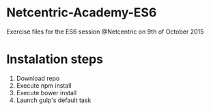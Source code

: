 # Netcentric-Academy-ES6
Exercise files for the ES6 session @Netcentric on 9th of October 2015

# Instalation steps

1. Download repo
2. Execute npm install
3. Execute bower install
4. Launch gulp's default task
